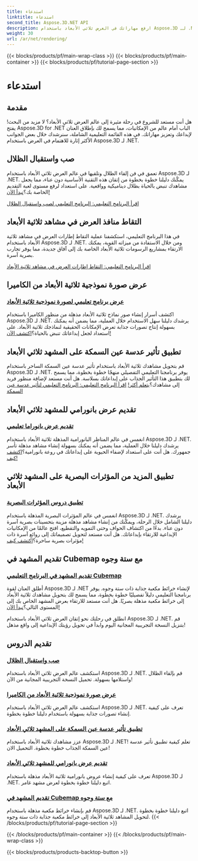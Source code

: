 ```yaml
---
title: استدعاء
linktitle: استدعاء
second_title: Aspose.3D.NET API
description: ارفع مهاراتك في العرض ثلاثي الأبعاد باستخدام Aspose.3D لـ .NET! قم بإلقاء الظلال وإنشاء تصورات آسرة وتطبيق تأثيرات عدسة عين السمكة والمزيد.
weight: 30
url: /ar/net/rendering/
---
```


{{< blocks/products/pf/main-wrap-class >}}
{{< blocks/products/pf/main-container >}}
{{< blocks/products/pf/tutorial-page-section >}}

# استدعاء

## مقدمة

هل أنت مستعد للشروع في رحلة مثيرة إلى عالم العرض ثلاثي الأبعاد؟ لا مزيد من البحث! يفتح Aspose.3D for .NET الباب أمام عالم من الإمكانيات، مما يسمح لك بإطلاق العنان لإبداعك وتعزيز مهاراتك. في هذه القائمة التعليمية الشاملة، سنرشدك خلال بعض الجوانب الأكثر إثارة للاهتمام في العرض باستخدام Aspose.3D لـ .NET.

## صب واستقبال الظلال
 تعمق في فن إلقاء الظلال وتلقيها في عالم العرض ثلاثي الأبعاد باستخدام Aspose.3D لـ .NET. يمكّنك دليلنا خطوة بخطوة من إتقان هذه التقنية الأساسية دون عناء، مما يجعل مشاهدك تنبض بالحياة بظلال ديناميكية وواقعية. على استعداد لرفع مستوى لعبة التقديم الخاصة بك؟[نبدأ الآن!](./cast-receive-shadows/)

[اقرأ البرنامج التعليمي: البرنامج التعليمي لصب واستقبال الظلال](./cast-receive-shadows/)


## التقاط منافذ العرض في مشاهد ثلاثية الأبعاد
في هذا البرنامج التعليمي، استكشفنا عملية التقاط إطارات العرض في مشاهد ثلاثية الأبعاد باستخدام Aspose.3D لـ .NET. ومن خلال الاستفادة من ميزاته القوية، يمكنك الارتقاء بمشاريع الرسومات ثلاثية الأبعاد الخاصة بك إلى آفاق جديدة، مما يوفر تجارب بصرية آسرة.

[اقرأ البرنامج التعليمي: التقاط إطارات العرض في مشاهد ثلاثية الأبعاد](./capture-viewport/)


## عرض صورة نموذجية ثلاثية الأبعاد من الكاميرا
### [عرض برنامج تعليمي لصورة نموذجية ثلاثية الأبعاد](./render-3d-model-image/)
 اكتشف أسرار إنشاء صور نماذج ثلاثية الأبعاد مذهلة من منظور الكاميرا باستخدام Aspose.3D لـ .NET. يرشدك دليلنا سهل الاستخدام خلال العملية، مما يضمن أنه يمكنك بسهولة إنتاج تصورات جذابة تعرض الإمكانات الحقيقية لنماذجك ثلاثية الأبعاد. على استعداد لجعل إبداعاتك تنبض بالحياة؟[اكتشف الآن!](./render-3d-model-image/)

## تطبيق تأثير عدسة عين السمكة على المشهد ثلاثي الأبعاد
قم بتحويل مشاهدك ثلاثية الأبعاد باستخدام تأثير عدسة عين السمكة الساحر باستخدام Aspose.3D لـ .NET. يوفر برنامجنا التعليمي التفصيلي منهجًا خطوة بخطوة، مما يسمح لك بتطبيق هذا التأثير الجذاب على إبداعاتك بسلاسة. هل أنت مستعد لإضافة منظور فريد إلى مشاهدك؟[يتعلم أكثر!](./fisheye-lens-effect-3d-scene/)
[اقرأ البرنامج التعليمي: البرنامج التعليمي لتأثير عدسة عين السمكة](./fisheye-lens-effect-3d-scene/)

## تقديم عرض بانورامي للمشهد ثلاثي الأبعاد
### [تقديم عرض بانوراما تعليمي](./render-panorama-view/)
 انغمس في عالم المناظر البانورامية المذهلة ثلاثية الأبعاد باستخدام Aspose.3D لـ .NET. يرشدك دليلنا خلال العملية، مما يضمن أنه يمكنك بسهولة إنشاء مشاهد مذهلة تأسر جمهورك. هل أنت على استعداد لإضفاء الحيوية على إبداعاتك في روعة بانورامية؟[اكتشف كيف!](./render-panorama-view/)

## تطبيق المزيد من المؤثرات البصرية على المشهد ثلاثي الأبعاد
### [تطبيق دروس المؤثرات البصرية](./apply-visual-effects/)
انغمس في عالم المؤثرات البصرية المذهلة باستخدام Aspose.3D لـ .NET. يرشدك دليلنا الشامل خلال الرحلة، ويمكّنك من إنشاء مشاهد مذهلة مزينة بتحسينات بصرية آسرة دون عناء. بدءًا من اكتشاف الحواف وحتى التمويه والتقطيع، افتح عالمًا من الإمكانيات الإبداعية للارتقاء بإبداعاتك. هل أنت مستعد لتحويل تصميماتك إلى روائع آسرة ذات مؤثرات بصرية ساحرة؟[اكتشف كيف!](./apply-visual-effects/)

## تقديم المشهد في Cubemap مع ستة وجوه
### [تقديم المشهد في البرنامج التعليمي Cubemap](./render-scene-cubemap/)
 أطلق العنان لقوة Aspose.3D لـ .NET لإنشاء خرائط مكعبة جذابة ذات ستة وجوه. يوفر برنامجنا التعليمي دليلاً تفصيليًا خطوة بخطوة، مما يسمح لك بتحويل مشاهدك ثلاثية الأبعاد إلى خرائط مكعبة مذهلة بصريًا. هل أنت مستعد للارتقاء بعرض المشهد الخاص بك إلى المستوى التالي؟[نبدأ الآن!](./render-scene-cubemap/)

انطلق في رحلتك نحو إتقان العرض ثلاثي الأبعاد باستخدام Aspose.3D لـ .NET. قم بتنزيل النسخة التجريبية المجانية اليوم وابدأ في تحويل رؤيتك الإبداعية إلى واقع مذهل!
## تقديم الدروس
### [صب واستقبال الظلال](./cast-receive-shadows/)
استكشف عالم العرض ثلاثي الأبعاد باستخدام Aspose.3D لـ .NET. قم بإلقاء الظلال واستلامها بسهولة. تحميل النسخة التجريبية المجانية من الآن!
### [عرض صورة نموذجية ثلاثية الأبعاد من الكاميرا](./render-3d-model-image/)
استكشف عالم العرض ثلاثي الأبعاد باستخدام Aspose.3D لـ .NET. تعرف على كيفية إنشاء تصورات جذابة بسهولة باستخدام دليلنا خطوة بخطوة.
### [تطبيق تأثير عدسة عين السمكة على المشهد ثلاثي الأبعاد](./fisheye-lens-effect-3d-scene/)
عزز مشاهدك ثلاثية الأبعاد باستخدام Aspose.3D لـ .NET! تعلم كيفية تطبيق تأثير عدسة عين السمكة الجذاب خطوة بخطوة. التحميل الان!
### [تقديم عرض بانورامي للمشهد ثلاثي الأبعاد](./render-panorama-view/)
تعرف على كيفية إنشاء عروض بانورامية ثلاثية الأبعاد مذهلة باستخدام Aspose.3D لـ .NET. اتبع دليلنا خطوة بخطوة لعرض مشهد غامر.
### [تقديم المشهد في Cubemap مع ستة وجوه](./render-scene-cubemap/)
قم بإنشاء خرائط مكعبة مذهلة باستخدام Aspose.3D لـ .NET. اتبع دليلنا خطوة بخطوة لتحويل المشاهد ثلاثية الأبعاد إلى خرائط مكعبة جذابة ذات ستة وجوه.
{{< /blocks/products/pf/tutorial-page-section >}}

{{< /blocks/products/pf/main-container >}}
{{< /blocks/products/pf/main-wrap-class >}}

{{< blocks/products/products-backtop-button >}}
